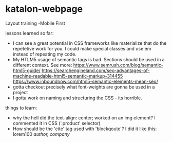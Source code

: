 # katalon-webpage
Layout training
-Mobile First

lessons learned so far:
- I can see a great potential in CSS frameworks like materialize that do the repetetive work for you. I could make special classes and use em instead of repeating my code.
- My HTLM5 usage of semantic tags is bad. Sections should be used in a different context. See more: 
https://www.semrush.com/blog/semantic-html5-guide/
https://searchengineland.com/seo-advantages-of-machine-readable-html5-semantic-markup-314455
https://www.inboundnow.com/html5-semantic-elements-mean-seo/
- gotta checkout precisely what font-weights are gonna be used in a project
- I gotta work on naming and structuring the CSS - its horrible.



things to learn:
- why the hell did the text-align: center; worked on an img element? I commented it in CSS  ('.product' selector)
- How should be the 'cite' tag used with 'blockqoute'? I did it like this: 
<blockqoute> lorem100 <cite>author, company</cite><blockqoute>
